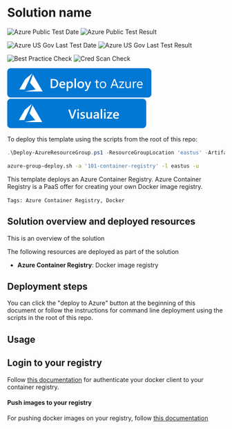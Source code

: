 # Solution name

![Azure Public Test Date](https://azurequickstartsservice.blob.core.windows.net/badges/101-container-registry/PublicLastTestDate.svg)
![Azure Public Test Result](https://azurequickstartsservice.blob.core.windows.net/badges/101-container-registry/PublicDeployment.svg)

![Azure US Gov Last Test Date](https://azurequickstartsservice.blob.core.windows.net/badges/101-container-registry/FairfaxLastTestDate.svg)
![Azure US Gov Last Test Result](https://azurequickstartsservice.blob.core.windows.net/badges/101-container-registry/FairfaxDeployment.svg)

![Best Practice Check](https://azurequickstartsservice.blob.core.windows.net/badges/101-container-registry/BestPracticeResult.svg)
![Cred Scan Check](https://azurequickstartsservice.blob.core.windows.net/badges/101-container-registry/CredScanResult.svg)

[![Deploy To Azure](https://raw.githubusercontent.com/Azure/azure-quickstart-templates/master/1-CONTRIBUTION-GUIDE/images/deploytoazure.svg?sanitize=true)]("https://portal.azure.com/#create/Microsoft.Template/uri/https%3A%2F%2Fraw.githubusercontent.com%2FAzure%2Fazure-quickstart-templates%2Fmaster%2F101-container-registry%2Fazuredeploy.json")
[![Visualize](https://raw.githubusercontent.com/Azure/azure-quickstart-templates/master/1-CONTRIBUTION-GUIDE/images/visualizebutton.svg?sanitize=true)]("http://armviz.io/#/?load=https%3A%2F%2Fraw.githubusercontent.com%2FAzure%2Fazure-quickstart-templates%2Fmaster%2F101-container-registry%2Fazuredeploy.json")

To deploy this template using the scripts from the root of this repo:

```PowerShell
.\Deploy-AzureResourceGroup.ps1 -ResourceGroupLocation 'eastus' -ArtifactsStagingDirectory '101-container-registry'
```

```bash
azure-group-deploy.sh -a '101-container-registry' -l eastus -u
```

This template deploys an Azure Container Registry. Azure Container Registry is a
PaaS offer for creating your own Docker image registry.

`Tags: Azure Container Registry, Docker`

## Solution overview and deployed resources

This is an overview of the solution

The following resources are deployed as part of the solution

- **Azure Container Registry**: Docker image registry

## Deployment steps

You can click the "deploy to Azure" button at the beginning of this document or
follow the instructions for command line deployment using the scripts in the
root of this repo.

## Usage

## Login to your registry

Follow
[this documentation](https://docs.microsoft.com/en-us/azure/container-registry/container-registry-authentication)
for authenticate your docker client to your container registry.

#### Push images to your registry

For pushing docker images on your registry, follow
[this documentation](https://docs.microsoft.com/en-us/azure/container-registry/container-registry-get-started-docker-cli)
